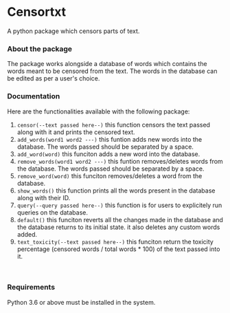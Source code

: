 # Censortxt
A python package which censors parts of text.
<br>
### About the package
The package works alongside a database of words which contains the words meant to be censored from the text. The words in the database can be edited as per a user's choice.
<br>
### Documentation
Here are the functionalities available with the following package:
1) `censor(--text passed here--)` this function censors the text passed along with it and prints the censored text.
2) `add_words(word1 word2 ---)` this funtion adds new words into the database. The words passed should be separated by a space.
3) `add_word(word)` this funciton adds a new word into the database.
4) `remove_words(word1 word2 ---)` this funtion removes/deletes words from the database. The words passed should be separated by a space.
5) `remove_word(word)` this funciton removes/deletes a word from the database.
6) `show_words()` this function prints all the words present in the database along with their ID.
7) `query(--query passed here--)` this function is for users to explicitely run queries on the database.
8) `default()` this funciton reverts all the changes made in the database and the database returns to its initial state. it also deletes any custom words added.
9) `text_toxicity(--text passed here--)` this funciton return the toxicity percentage (censored words / total words * 100) of the text passed into it.
<br>

### Requirements
Python 3.6 or above must be installed in the system.
